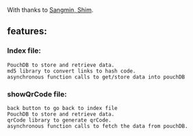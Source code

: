 With thanks to [Sangmin, Shim](https://github.com/davidshimjs/qrcodejs).

## features:
  
  ### Index file:
  
    PouchDB to store and retrieve data.
    md5 library to convert links to hash code.
    asynchronous function calls to get/store data into pouchDB
  
  ### showQrCode file:
  
    back button to go back to index file
    PouchDB to store and retrieve data.
    qrCode library to generate qrCode.
    asynchronous function calls to fetch the data from pouchDB.
    
